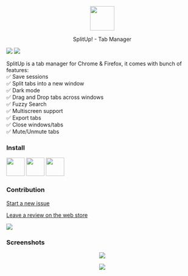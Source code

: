 <p align="center">
  <img width="64" height ="64" src="https://github.com/onaralili/SplitUp/blob/master/SplitLogo.png" />
</p>
<p align="center" >
    SplitUp! - Tab Manager
<p>
  
![](https://img.shields.io/chrome-web-store/users/bhoodecbejheonelhikcfahgpgahffmf.svg?label=chrome%20users&style=popout)
![](https://img.shields.io/amo/users/splitup-tab-manager.svg?label=firefox%20users&style=popout)


  
SplitUp is a tab manager for Chrome & Firefox, it comes with bunch of features:  
✅ Save sessions \
✅ Split tabs into a new window \
✅ Dark mode \
✅ Drag and Drop tabs across windows \
✅ Fuzzy Search \
✅ Multiscreen support \
✅ Export tabs \
✅ Close windows/tabs \
✅ Mute/Unmute tabs

### Install
<a href="https://chrome.google.com/webstore/detail/splitup/bhoodecbejheonelhikcfahgpgahffmf"><img src="https://raw.githubusercontent.com/alrra/browser-logos/master/src/chrome/chrome_128x128.png" width="48" /></a>
<a href="https://addons.mozilla.org/en-US/firefox/addon/splitup-tab-manager/"><img src="https://raw.githubusercontent.com/alrra/browser-logos/master/src/firefox/firefox_128x128.png" width="48" /></a>
<a href="https://chrome.google.com/webstore/detail/splitup/bhoodecbejheonelhikcfahgpgahffmf"><img src="https://raw.githubusercontent.com/alrra/browser-logos/master/src/brave/brave_128x128.png" width="48" /></a>

### Contribution
[Start a new issue](https://github.com/onaralili/SplitUp/issues/new)

[Leave a review on the web store](https://chrome.google.com/webstore/detail/splitup-tab-manager/bhoodecbejheonelhikcfahgpgahffmf)

<a href="https://www.paypal.me/oalili/5"><img src="https://www.paypalobjects.com/en_US/i/btn/btn_donate_LG.gif"/></a>

### Screenshots
<p align="center">
  <img src="https://lh3.googleusercontent.com/G72k9NthXtZ0hjTkuOkKT93gZHv3saKpsewfG8mbixNSM3S9t1KMf1012R3RyuHYZswAjiTv2Q=w640-h400-e365" />
</p>
<p align="center">
  <img src="https://lh3.googleusercontent.com/LUDkE03MMjuOMCNjBV8YSEGjAyqG_cufnm8_1S1YbF2Xgl4FBmcnvj6y_li2ihF4xawJywk9=w640-h400-e365" />
</p>

